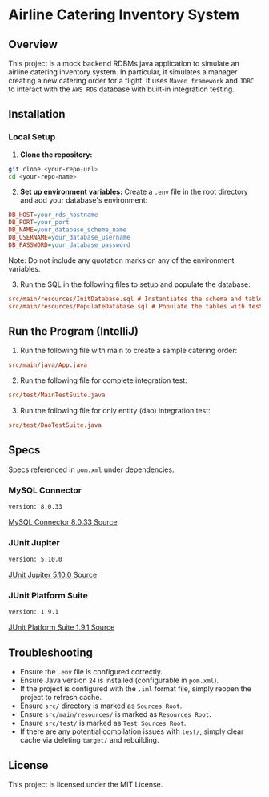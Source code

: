 # Airline Catering Inventory System

## Overview
This project is a mock backend RDBMs java application to simulate an airline catering inventory system.
In particular, it simulates a manager creating a new catering order for a flight.
It uses `Maven framework` and `JDBC` to interact with the `AWS RDS` database with built-in integration testing.

## Installation

### Local Setup
1. **Clone the repository:**
```sh
git clone <your-repo-url>
cd <your-repo-name>
```

2. **Set up environment variables:**
   Create a `.env` file in the root directory and add your database's environment:
 ```ini
DB_HOST=your_rds_hostname
DB_PORT=your_port
DB_NAME=your_database_schema_name
DB_USERNAME=your_database_username
DB_PASSWORD=your_database_password
 ```
Note: Do not include any quotation marks on any of the environment variables.

3. Run the SQL in the following files to setup and populate the database:
```ini
src/main/resources/InitDatabase.sql # Instantiates the schema and tables
src/main/resources/PopulateDatabase.sql # Populate the tables with test cases and a sample
```


## Run the Program (IntelliJ)
1. Run the following file with main to create a sample catering order:
```ini
src/main/java/App.java
```

2. Run the following file for complete integration test:
```ini
src/test/MainTestSuite.java
```

3. Run the following file for only entity (dao) integration test:
```ini
src/test/DaoTestSuite.java
```

## Specs
Specs referenced in `pom.xml` under dependencies.

### MySQL Connector
```sh
version: 8.0.33
```
[MySQL Connector 8.0.33 Source](https://repo.maven.apache.org/maven2/mysql/mysql-connector-java/8.0.33/)

### JUnit Jupiter
```sh
version: 5.10.0
```
[JUnit Jupiter 5.10.0 Source](https://mvnrepository.com/artifact/org.junit.jupiter/junit-jupiter-api/5.10.0)

### JUnit Platform Suite
```sh
version: 1.9.1
```
[JUnit Platform Suite 1.9.1 Source](https://mvnrepository.com/artifact/org.junit.platform/junit-platform-suite/1.9.1)


## Troubleshooting
- Ensure the `.env` file is configured correctly.
- Ensure Java version `24` is installed (configurable in `pom.xml`).
- If the project is configured with the `.iml` format file, simply reopen the project to refresh cache.
- Ensure `src/` directory is marked as `Sources Root`.
- Ensure `src/main/resources/` is marked as `Resources Root`.
- Ensure `src/test/` is marked as `Test Sources Root`.
- If there are any potential compilation issues with `test/`, simply clear cache via deleting `target/` and rebuilding.

## License
This project is licensed under the MIT License.
